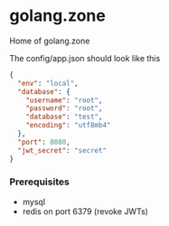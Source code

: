 # golang.zone
Home of golang.zone

The config/app.json should look like this
```json
{
  "env": "local",
  "database": {
    "username": "root",
    "password": "root",
    "database": "test",
    "encoding": "utf8mb4"
  },
  "port": 8080,
  "jwt_secret": "secret"
}
```

### Prerequisites
- mysql
- redis on port 6379 (revoke JWTs)
